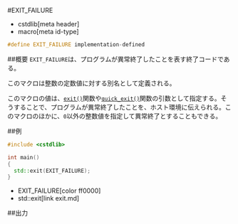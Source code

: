 #EXIT_FAILURE
* cstdlib[meta header]
* macro[meta id-type]

```cpp
#define EXIT_FAILURE implementation-defined
```

##概要
`EXIT_FAILURE`は、プログラムが異常終了したことを表す終了コードである。

このマクロは整数の定数値に対する別名として定義される。

このマクロの値は、[`exit()`](exit.md)関数や[`quick_exit()`](quick_exit.md)関数の引数として指定する。そうすることで、プログラムが異常終了したことを、ホスト環境に伝えられる。このマクロのほかに、`0`以外の整数値を指定して異常終了とすることもできる。


##例
```cpp
#include <cstdlib>

int main()
{
  std::exit(EXIT_FAILURE);
}
```
* EXIT_FAILURE[color ff0000]
* std::exit[link exit.md]

##出力
```
```


